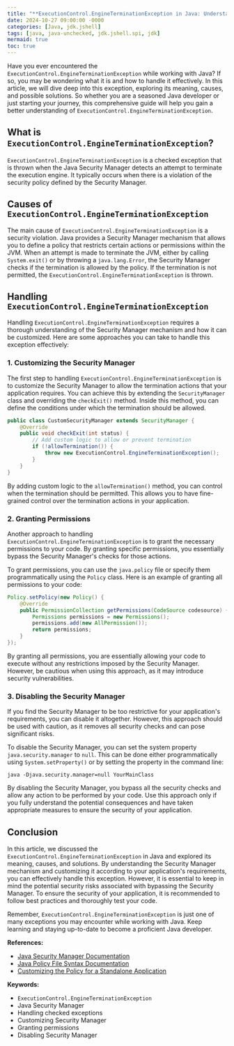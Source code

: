```yaml
---
title: "**ExecutionControl.EngineTerminationException in Java: Understanding and Handling**"
date: 2024-10-27 09:00:00 -0000
categories: [Java, jdk.jshell]
tags: [java, java-unchecked, jdk.jshell.spi, jdk]
mermaid: true
toc: true
---
```



Have you ever encountered the `ExecutionControl.EngineTerminationException` while working with Java? If so, you may be wondering what it is and how to handle it effectively. In this article, we will dive deep into this exception, exploring its meaning, causes, and possible solutions. So whether you are a seasoned Java developer or just starting your journey, this comprehensive guide will help you gain a better understanding of `ExecutionControl.EngineTerminationException`.

## What is `ExecutionControl.EngineTerminationException`?

`ExecutionControl.EngineTerminationException` is a checked exception that is thrown when the Java Security Manager detects an attempt to terminate the execution engine. It typically occurs when there is a violation of the security policy defined by the Security Manager.

## Causes of `ExecutionControl.EngineTerminationException`

The main cause of `ExecutionControl.EngineTerminationException` is a security violation. Java provides a Security Manager mechanism that allows you to define a policy that restricts certain actions or permissions within the JVM. When an attempt is made to terminate the JVM, either by calling `System.exit()` or by throwing a `java.lang.Error`, the Security Manager checks if the termination is allowed by the policy. If the termination is not permitted, the `ExecutionControl.EngineTerminationException` is thrown.


## Handling `ExecutionControl.EngineTerminationException`

Handling `ExecutionControl.EngineTerminationException` requires a thorough understanding of the Security Manager mechanism and how it can be customized. Here are some approaches you can take to handle this exception effectively:

### 1. Customizing the Security Manager

The first step to handling `ExecutionControl.EngineTerminationException` is to customize the Security Manager to allow the termination actions that your application requires. You can achieve this by extending the `SecurityManager` class and overriding the `checkExit()` method. Inside this method, you can define the conditions under which the termination should be allowed.

```java
public class CustomSecurityManager extends SecurityManager {
    @Override
    public void checkExit(int status) {
        // Add custom logic to allow or prevent termination
        if (!allowTermination()) {
            throw new ExecutionControl.EngineTerminationException();
        }
    }
}
```

By adding custom logic to the `allowTermination()` method, you can control when the termination should be permitted. This allows you to have fine-grained control over the termination actions in your application.

### 2. Granting Permissions

Another approach to handling `ExecutionControl.EngineTerminationException` is to grant the necessary permissions to your code. By granting specific permissions, you essentially bypass the Security Manager's checks for those actions.

To grant permissions, you can use the `java.policy` file or specify them programmatically using the `Policy` class. Here is an example of granting all permissions to your code:

```java
Policy.setPolicy(new Policy() {
    @Override
    public PermissionCollection getPermissions(CodeSource codesource) {
        Permissions permissions = new Permissions();
        permissions.add(new AllPermission());
        return permissions;
    }
});
```

By granting all permissions, you are essentially allowing your code to execute without any restrictions imposed by the Security Manager. However, be cautious when using this approach, as it may introduce security vulnerabilities.


### 3. Disabling the Security Manager

If you find the Security Manager to be too restrictive for your application's requirements, you can disable it altogether. However, this approach should be used with caution, as it removes all security checks and can pose significant risks.

To disable the Security Manager, you can set the system property `java.security.manager` to `null`. This can be done either programmatically using `System.setProperty()` or by setting the property in the command line:

```
java -Djava.security.manager=null YourMainClass
```

By disabling the Security Manager, you bypass all the security checks and allow any action to be performed by your code. Use this approach only if you fully understand the potential consequences and have taken appropriate measures to ensure the security of your application.

## Conclusion

In this article, we discussed the `ExecutionControl.EngineTerminationException` in Java and explored its meaning, causes, and solutions. By understanding the Security Manager mechanism and customizing it according to your application's requirements, you can effectively handle this exception. However, it is essential to keep in mind the potential security risks associated with bypassing the Security Manager. To ensure the security of your application, it is recommended to follow best practices and thoroughly test your code.

Remember, `ExecutionControl.EngineTerminationException` is just one of many exceptions you may encounter while working with Java. Keep learning and staying up-to-date to become a proficient Java developer.

**References:**
- [Java Security Manager Documentation](https://docs.oracle.com/en/java/javase/11/docs/api/java.base/java/lang/SecurityManager.html)
- [Java Policy File Syntax Documentation](https://docs.oracle.com/en/java/javase/11/security/java-policy-file-syntax.html)
- [Customizing the Policy for a Standalone Application](https://docs.oracle.com/en/java/javase/11/security/customizing-policy-standalone-application.html)

**Keywords:**
- `ExecutionControl.EngineTerminationException`
- Java Security Manager
- Handling checked exceptions
- Customizing Security Manager
- Granting permissions
- Disabling Security Manager